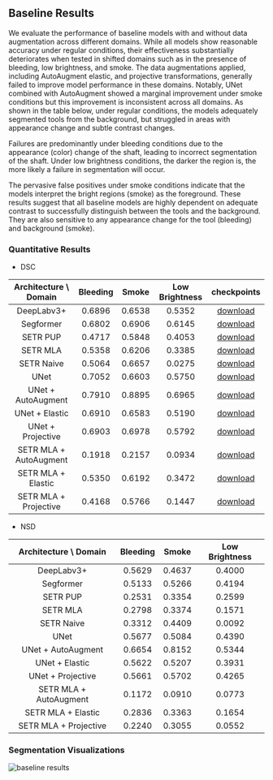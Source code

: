 ## Baseline Results

We evaluate the performance of baseline models with and without data augmentation across different domains. While all models show reasonable accuracy under regular conditions, their effectiveness substantially deteriorates when tested in shifted domains such as in the presence of bleeding, low brightness, and smoke. The data augmentations applied, including AutoAugment elastic, and projective transformations, generally failed to improve model performance in these domains. Notably, UNet combined with AutoAugment showed a marginal improvement under smoke conditions but this improvement is inconsistent across all domains.  As shown in the table below, under regular conditions, the models adequately segmented tools from the background, but struggled in areas with appearance change and subtle contrast changes. 

Failures are predominantly under bleeding conditions due to the appearance (color) change of the shaft, leading to incorrect segmentation of the shaft. Under low brightness conditions, the darker the region is, the more likely a failure in segmentation will occur. 

The pervasive false positives under smoke conditions indicate that the models interpret the bright regions (smoke) as the foreground. These results suggest that all baseline models are highly dependent on adequate contrast to successfully distinguish between the tools and the background. They are also sensitive to any appearance change for the tool (bleeding) and background (smoke).

### Quantitative Results 

- DSC

| Architecture \ Domain         | Bleeding            | Smoke               | Low Brightness              |checkpoints                |       
|:---------------------:        |:--------:           |:-----:              |:--------------:             |:--------------:           |
|       DeepLabv3+              |        0.6896       |      0.6538         |         0.5352              | [download](https://livejohnshopkins-my.sharepoint.com/:u:/g/personal/hding15_jh_edu/EQpXqfvRFDNOgDCXBRKSvrkB_K2x1QTaszFwudz2LH__sQ?e=t5BEQx)|
|       Segformer               |        0.6802       |      0.6906         |         0.6145              |[download](https://livejohnshopkins-my.sharepoint.com/:u:/g/personal/hding15_jh_edu/EYKtSiqhRFlNi25NuJorqhsB_DWfQDUi6MfXssawBBkh0A?e=Yp1saj)|                         
|       SETR PUP                |        0.4717       |      0.5848         |         0.4053              |[download](https://livejohnshopkins-my.sharepoint.com/:u:/g/personal/hding15_jh_edu/EWKWT3yPxcBLgONbcV2d_bcBF6p3aYj84so-MobPC_1uzQ?e=AuZiMz)|
|       SETR MLA                |        0.5358       |      0.6206         |         0.3385              |[download](https://livejohnshopkins-my.sharepoint.com/:u:/g/personal/hding15_jh_edu/EcP1RXjEl_BFn27kVRlzGOsBApYqCVEwiGU9IMEnymlHkg?e=NmHoAo)|                                     
|       SETR Naive              |        0.5064       |      0.6657         |         0.0275              |[download](https://livejohnshopkins-my.sharepoint.com/:u:/g/personal/hding15_jh_edu/EYPyKUqjKZZPi03g4MezxnIBTbhdSWG-4xAjFpg8wcTP3A?e=aZUnof)|
|       UNet                    |        0.7052       |      0.6603         |         0.5750              |[download](https://livejohnshopkins-my.sharepoint.com/:u:/g/personal/hding15_jh_edu/EQpNqDMnKsBPovg3Cc4pQXUBlYHjZpkpYiNt24vkiQ6BIg?e=hrpQFr)|
|       UNet + AutoAugment      |        0.7910       |      0.8895         |         0.6965              |[download](https://livejohnshopkins-my.sharepoint.com/:u:/g/personal/hding15_jh_edu/EQzpFwOV2DZFnW_DoziSXisBypSLo7cN6TUBEbOqcr7DcQ?e=nFDzvD)|                                     
|       UNet + Elastic          |        0.6910       |      0.6583         |         0.5190              |[download](https://livejohnshopkins-my.sharepoint.com/:u:/g/personal/hding15_jh_edu/Ec-1J3A5PNNOggjPVvUMl2kBKFcINvYn-biubiAdp0OiSg?e=aUFLZL)|                                    
|       UNet + Projective       |        0.6903       |      0.6978         |         0.5792              |[download](https://livejohnshopkins-my.sharepoint.com/:u:/g/personal/hding15_jh_edu/EZquhLnn5MdHpNTD0aUnW_0BCjpEtzXtgmHWG555iQQ3Nw?e=zTqaJo)|                                   
|       SETR MLA + AutoAugment  |        0.1918       |      0.2157         |         0.0934              |[download](https://livejohnshopkins-my.sharepoint.com/:u:/g/personal/hding15_jh_edu/ESCzz6JoWzxFjuhYhJiLgzoBtE2c9ZrdS2orM9RDVRwHZw?e=LnKwpn)|                                    
|       SETR MLA + Elastic      |        0.5350       |      0.6192         |         0.3472              |[download](https://livejohnshopkins-my.sharepoint.com/:u:/g/personal/hding15_jh_edu/Eamb_Kdiq6FKl46S2NUDdHEBmFJkIrcRRYRidw2IwoWoqw?e=6myjOy)|                                 
|       SETR MLA + Projective   |        0.4168       |      0.5766         |         0.1447              |[download](https://livejohnshopkins-my.sharepoint.com/:u:/g/personal/hding15_jh_edu/EUfZvca2_jVFo1h0cLVTmDsBACOQVulbhEQJsCtgmcfyCA?e=lElbF5)|

- NSD

| Architecture \ Domain 	      | Bleeding 	          | Smoke 	            | Low Brightness 	      |
|:---------------------:	      |:--------:	          |:-----:	            |:--------------:	      |
|       DeepLabv3+              |        0.5629       |      0.4637         |         0.4000        |
|       Segformer               |        0.5133       |      0.5266         |         0.4194      	|                                      
|       SETR PUP                |        0.2531       |      0.3354         |         0.2599      	| 
|       SETR MLA                |        0.2798       |      0.3374         |         0.1571      	|                                      
|       SETR Naive              |        0.3312       |      0.4409         |         0.0092     		|  
|       UNet                    |        0.5677       |      0.5084         |         0.4390        |
|       UNet + AutoAugment      |        0.6654       |      0.8152         |         0.5344      	|                                      
|       UNet + Elastic          |        0.5622       |      0.5207         |         0.3931      	|                                      
|       UNet + Projective       |        0.5661       |      0.5702         |         0.4265      	|                                      
|       SETR MLA + AutoAugment  |        0.1172       |      0.0910         |         0.0773      	|                                            
|       SETR MLA + Elastic      |        0.2836       |      0.3363         |         0.1654      	|                                      
|       SETR MLA + Projective   |        0.2240       |      0.3055         |         0.0552      	|
 
### Segmentation Visualizations 
![baseline results](../img/baseline_segmentation_result.png)

